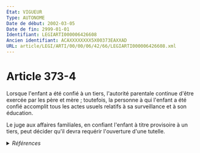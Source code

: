 ```yaml
---
État: VIGUEUR
Type: AUTONOME
Date de début: 2002-03-05
Date de fin: 2999-01-01
Identifiant: LEGIARTI000006426608
Ancien identifiant: ACAXXXXXXXX5X00373EAXXAD
URL: article/LEGI/ARTI/00/00/06/42/66/LEGIARTI000006426608.xml
---
```


<h1>Article 373-4</h1>

Lorsque l'enfant a été confié à un tiers, l'autorité parentale continue d'être
exercée par les père et mère ; toutefois, la personne à qui l'enfant a été
confié accomplit tous les actes usuels relatifs à sa surveillance et à son
éducation.<br />

Le juge aux affaires familiales, en confiant l'enfant à titre provisoire à un
tiers, peut décider qu'il devra requérir l'ouverture d'une tutelle.


<details>
  <summary><em>Références</em></summary>

  <h2>Articles faisant référence à l'article</h2>
  
  <ul>
    <li>
      <a href="https://legal.tricoteuses.fr//redirection/LEGIARTI000006284699?vers=git&vers=legifrance">LOI n° 2002-305 du 4 mars 2002 relative à l'autorité parentale - article 8 ENTIEREMENT_MODIF</a> MODIFICATION cible
    </li>
  </ul>
  
  <h2>Textes faisant référence à l'article</h2>
  
  <ul>
    <li>
      <a href="https://legal.tricoteuses.fr//redirection/JORFTEXT000000361918?vers=git&vers=legifrance">LOI n° 93-22 du 8 janvier 1993 modifiant le code civil relative à l'état civil, à la famille et aux droits de l'enfant et instituant le juge aux affaires familiales</a> SPEC_APPLI cible
    </li>
  </ul>
  
  <h2>Références faites par l'article</h2>
  
  <ul>
    <li>
      CODIFICATION source Loi 1803-03-14
    </li>
    <li>
      1993-01-08 SPEC_APPLI source <a href="https://legal.tricoteuses.fr//redirection/JORFTEXT000000361918?vers=git&vers=legifrance">LOI n° 93-22 du 8 janvier 1993 modifiant le code civil relative à l'état civil, à la famille et aux droits de l'enfant et instituant le juge aux affaires familiales</a>
    </li>
    <li>
      2002-03-04 MODIFICATION source <a href="https://legal.tricoteuses.fr//redirection/LEGIARTI000006284699?vers=git&vers=legifrance">LOI n° 2002-305 du 4 mars 2002 relative à l'autorité parentale - article 8 ENTIEREMENT_MODIF</a>
    </li>
    <li>
      2999-01-01 CITATION cible <a href="https://legal.tricoteuses.fr//redirection/LEGIARTI000006426594?vers=git&vers=legifrance">Code civil - article 373-3 AUTONOME MODIFIE, en vigueur du 1994-02-01 au 2002-03-05</a>
    </li>
    <li>
      2999-01-01 CONCORDE source <a href="https://legal.tricoteuses.fr//redirection/LEGIARTI000006426624?vers=git&vers=legifrance">Code civil - article 373-5 AUTONOME MODIFIE, en vigueur du 1987-07-24 au 2002-03-05</a>
    </li>
    <li>
      2999-01-01 CITATION cible <a href="https://legal.tricoteuses.fr//redirection/LEGIARTI000045136610?vers=git&vers=legifrance">Code civil - article 375-7 AUTONOME VIGUEUR, en vigueur depuis le 2022-02-09</a>
    </li>
  </ul>
</details>
